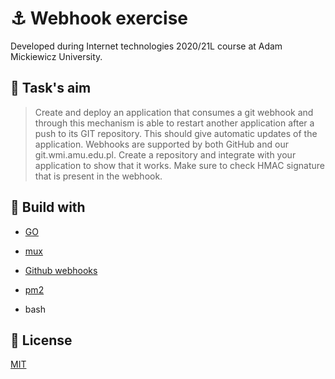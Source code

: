 
# ⚓ Webhook exercise

Developed during Internet technologies 2020/21L course at Adam Mickiewicz University.  

## 🎯 Task's aim

> Create and deploy an application that consumes a git webhook and through this mechanism is able to restart another application after a push to its GIT repository. This should give automatic updates of the application. Webhooks are supported by both GitHub and our git.wmi.amu.edu.pl. Create a repository and integrate with your application to show that it works. Make sure to check HMAC signature that is present in the webhook.

  

## 🔨 Build with

-  [GO](https://golang.org/)

-  [mux](https://github.com/gorilla/mux)

-  [Github webhooks](https://docs.github.com/en/developers/webhooks-and-events/webhooks/)

-  [pm2](https://pm2.keymetrics.io/)

- bash

  

## 🔏 License

[MIT](https://choosealicense.com/licenses/mit/)

